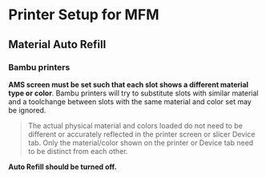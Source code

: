 # Printer Setup for MFM

## Material Auto Refill

### Bambu printers

**AMS screen must be set such that each slot shows a different material type or color**. Bambu printers will try to substitute slots with similar material and a toolchange between slots with the same material and color set may be ignored. 

> The actual physical material and colors loaded do not need to be different or accurately reflected in the printer screen or slicer Device tab. Only the material/color shown on the printer or Device tab need to be distinct from each other.

**Auto Refill should be turned off.**
